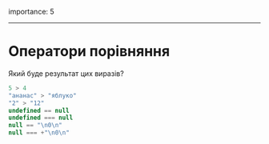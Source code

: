 importance: 5

---

# Оператори порівняння

Який буде результат цих виразів?

```js no-beautify
5 > 4
"ананас" > "яблуко"
"2" > "12"
undefined == null
undefined === null
null == "\n0\n"
null === +"\n0\n"
```

